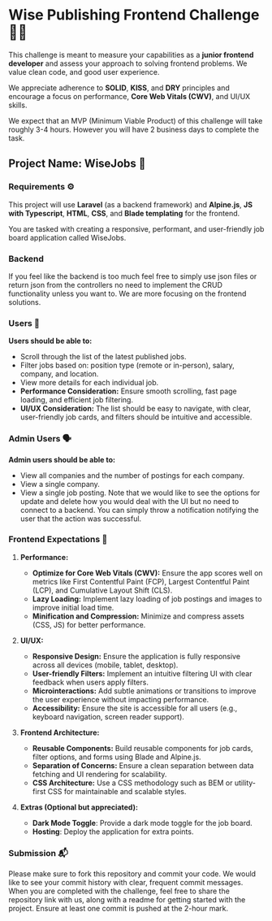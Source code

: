 # Wise Publishing Frontend Challenge 👨‍💻

This challenge is meant to measure your capabilities as a **junior frontend developer** and assess your approach to solving frontend problems. We value clean code, and good user experience.

We appreciate adherence to **SOLID**, **KISS**, and **DRY** principles and encourage a focus on performance, **Core Web Vitals (CWV)**, and UI/UX skills.

We expect that an MVP (Minimum Viable Product) of this challenge will take roughly 3-4 hours. However you will have 2 business days to complete the task.

## Project Name: **WiseJobs** 🦉

### Requirements ⚙️

This project will use **Laravel** (as a backend framework) and **Alpine.js**, **JS with Typescript**, **HTML**, **CSS**, and **Blade templating** for the frontend.

You are tasked with creating a responsive, performant, and user-friendly job board application called WiseJobs.

### Backend
If you feel like the backend is too much feel free to simply use json files or return json from the controllers no need to implement the CRUD functionality unless you want to.
We are more focusing on the frontend solutions.

### Users 👥

**Users should be able to:**
- Scroll through the list of the latest published jobs.
- Filter jobs based on: position type (remote or in-person), salary, company, and location.
- View more details for each individual job.
- **Performance Consideration:** Ensure smooth scrolling, fast page loading, and efficient job filtering.
- **UI/UX Consideration:** The list should be easy to navigate, with clear, user-friendly job cards, and filters should be intuitive and accessible.

### Admin Users 🗣️

**Admin users should be able to:**
- View all companies and the number of postings for each company.
- View a single company.
- View a single job posting.
Note that we would like to see the options for update and delete how you would deal with the UI but no need to connect to a backend. You can simply throw a notification notifying the user that the action was successful. 
  
### Frontend Expectations 🤘

1. **Performance:**
   - **Optimize for Core Web Vitals (CWV):** Ensure the app scores well on metrics like First Contentful Paint (FCP), Largest Contentful Paint (LCP), and Cumulative Layout Shift (CLS).
   - **Lazy Loading:** Implement lazy loading of job postings and images to improve initial load time.
   - **Minification and Compression:** Minimize and compress assets (CSS, JS) for better performance.

2. **UI/UX:**
   - **Responsive Design:** Ensure the application is fully responsive across all devices (mobile, tablet, desktop).
   - **User-friendly Filters:** Implement an intuitive filtering UI with clear feedback when users apply filters.
   - **Microinteractions:** Add subtle animations or transitions to improve the user experience without impacting performance.
   - **Accessibility:** Ensure the site is accessible for all users (e.g., keyboard navigation, screen reader support).

3. **Frontend Architecture:**
   - **Reusable Components:** Build reusable components for job cards, filter options, and forms using Blade and Alpine.js.
   - **Separation of Concerns:** Ensure a clean separation between data fetching and UI rendering for scalability.
   - **CSS Architecture:** Use a CSS methodology such as BEM or utility-first CSS for maintainable and scalable styles.

4. **Extras (Optional but appreciated):**
   - **Dark Mode Toggle**: Provide a dark mode toggle for the job board.
   - **Hosting**: Deploy the application for extra points.

### Submission 📬

Please make sure to fork this repository and commit your code. We would like to see your commit history with clear, frequent commit messages. When you are completed with the challenge, feel free to share the repository link with us, along with a readme for getting started with the project. Ensure at least one commit is pushed at the 2-hour mark.

